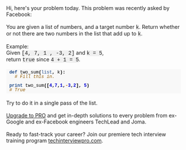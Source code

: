 <div style='padding:16px'>Hi, here's your problem today. This problem was recently asked by Facebook:<BR><BR>
You are given a list of numbers, and a target number <span style="font-family:courier;background-color:#f0f0f0;">k</span>. Return whether or not there are two numbers in the list that add up to <span style="font-family:courier;background-color:#f0f0f0;">k</span>.<BR><BR>Example:<BR>Given <span style="font-family:courier;background-color:#f0f0f0;">[4, 7, 1 , -3, 2]</span> and <span style="font-family:courier;background-color:#f0f0f0;">k = 5</span>, <BR>return <span style="font-family:courier;background-color:#f0f0f0;">true</span> since <span style="font-family:courier;background-color:#f0f0f0;">4 + 1 = 5</span>.<BR><BR><div style="background: #f8f8f8; overflow:auto;width:auto;border-width:.1em .1em .1em .8em;padding:.2em .6em;"><pre style="margin: 0; font-family:courier;font-size:12px; line-height: 100%"><span style="color: #204a87; font-weight: bold">def</span> <span style="color: #000000">two_sum</span><span style="color: #000000; font-weight: bold">(</span><span style="color: #204a87">list</span><span style="color: #000000; font-weight: bold">,</span> <span style="color: #000000">k</span><span style="color: #000000; font-weight: bold">):</span><BR>  <span style="color: #8f5902; font-style: italic"># Fill this in.</span><BR><BR><span style="color: #204a87; font-weight: bold">print</span> <span style="color: #000000">two_sum</span><span style="color: #000000; font-weight: bold">([</span><span style="color: #0000cf; font-weight: bold">4</span><span style="color: #000000; font-weight: bold">,</span><span style="color: #0000cf; font-weight: bold">7</span><span style="color: #000000; font-weight: bold">,</span><span style="color: #0000cf; font-weight: bold">1</span><span style="color: #000000; font-weight: bold">,</span><span style="color: #ce5c00; font-weight: bold">-</span><span style="color: #0000cf; font-weight: bold">3</span><span style="color: #000000; font-weight: bold">,</span><span style="color: #0000cf; font-weight: bold">2</span><span style="color: #000000; font-weight: bold">],</span> <span style="color: #0000cf; font-weight: bold">5</span><span style="color: #000000; font-weight: bold">)</span><BR><span style="color: #8f5902; font-style: italic"># True</span><BR></pre></div><BR>Try to do it in a single pass of the list.<BR><BR>
<a href=https://www.techseries.dev/offers/vb9SVFHL/checkout>Upgrade to PRO</a> and get in-depth solutions to every problem from ex-Google and ex-Facebook engineers
TechLead and Joma.<BR><BR>Ready to fast-track your career? Join our premiere tech interview training program <a href=http://techinterviewpro.com/>techinterviewpro.com</a>.
